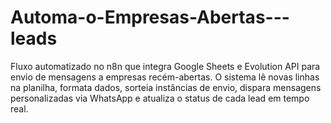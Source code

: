 # Automa-o-Empresas-Abertas---leads
Fluxo automatizado no n8n que integra Google Sheets e Evolution API para envio de mensagens a empresas recém-abertas. O sistema lê novas linhas na planilha, formata dados, sorteia instâncias de envio, dispara mensagens personalizadas via WhatsApp e atualiza o status de cada lead em tempo real.
